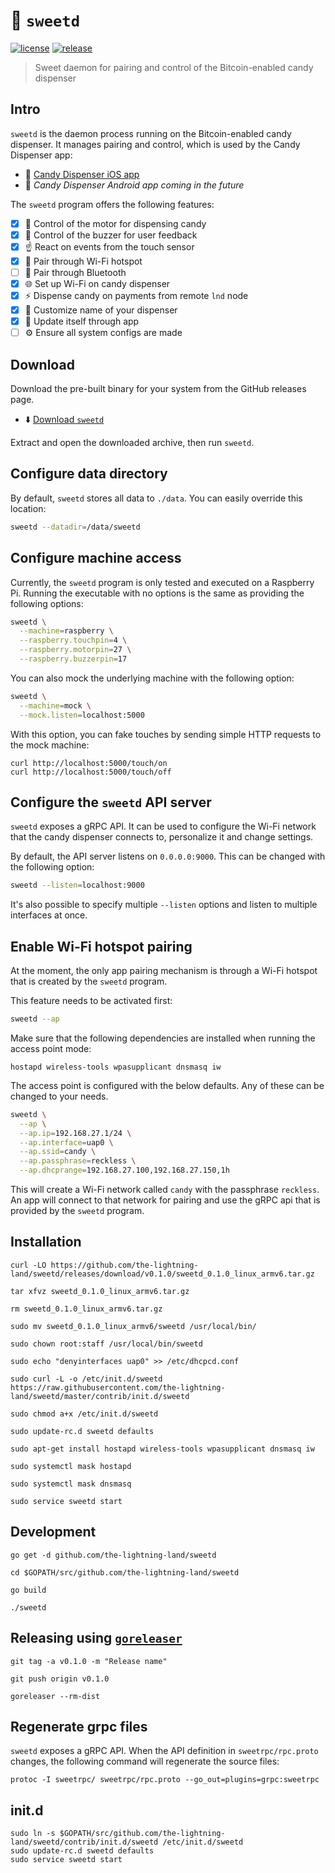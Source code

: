 # 🔌 `sweetd`

[![license](https://img.shields.io/github/license/the-lightning-land/sweetd.svg)](https://github.com/the-lightning-land/sweetd/blob/master/LICENSE)
[![release](https://img.shields.io/github/release/the-lightning-land/sweetd.svg)](https://github.com/the-lightning-land/sweetd/releases)

> Sweet daemon for pairing and control of the Bitcoin-enabled candy dispenser

## Intro

`sweetd` is the daemon process running on the Bitcoin-enabled candy dispenser.
It manages pairing and control, which is used by the Candy Dispenser app:

* 📱 [Candy Dispenser iOS app](https://github.com/the-lightning-land/Dispenser-iOS)
* 📱 *Candy Dispenser Android app coming in the future*

The `sweetd` program offers the following features:

* [x] 🍬 Control of the motor for dispensing candy
* [x] 📳 Control of the buzzer for user feedback
* [x] ☝️ React on events from the touch sensor
* [x] 📶 Pair through Wi-Fi hotspot
* [ ] 🔵 Pair through Bluetooth
* [x] 🌐 Set up Wi-Fi on candy dispenser
* [x] ⚡ Dispense candy on payments from remote `lnd` node
* [x] 💅 Customize name of your dispenser
* [x] 🔄 Update itself through app
* [ ] ⚙️ Ensure all system configs are made

## Download

Download the pre-built binary for your system from the GitHub releases page.

* ⬇️ [Download `sweetd`](https://github.com/the-lightning-land/sweetd/releases)

Extract and open the downloaded archive, then run `sweetd`.

## Configure data directory

By default, `sweetd` stores all data to `./data`.
You can easily override this location:

```sh
sweetd --datadir=/data/sweetd
``` 

## Configure machine access

Currently, the `sweetd` program is only tested and executed on a Raspberry Pi.
Running the executable with no options is the same as providing the following
options:

```sh
sweetd \
  --machine=raspberry \
  --raspberry.touchpin=4 \
  --raspberry.motorpin=27 \
  --raspberry.buzzerpin=17
```

You can also mock the underlying machine with the following option:

```sh
sweetd \
  --machine=mock \
  --mock.listen=localhost:5000
```

With this option, you can fake touches by sending simple
HTTP requests to the mock machine:

```
curl http://localhost:5000/touch/on
curl http://localhost:5000/touch/off
```

## Configure the `sweetd` API server

`sweetd` exposes a gRPC API. It can be used to configure the
Wi-Fi network that the candy dispenser connects to,
personalize it and change settings.

By default, the API server listens on `0.0.0.0:9000`. This can be changed
with the following option:

```sh
sweetd --listen=localhost:9000
```

It's also possible to specify multiple `--listen` options and
listen to multiple interfaces at once.

## Enable Wi-Fi hotspot pairing

At the moment, the only app pairing mechanism is through a Wi-Fi hotspot
that is created by the `sweetd` program.

This feature needs to be activated first:

```sh
sweetd --ap
```

Make sure that the following dependencies are installed when
running the access point mode:

```
hostapd wireless-tools wpasupplicant dnsmasq iw
```

The access point is configured with the below defaults. Any of these
can be changed to your needs.

```sh
sweetd \
  --ap \
  --ap.ip=192.168.27.1/24 \
  --ap.interface=uap0 \
  --ap.ssid=candy \
  --ap.passphrase=reckless \
  --ap.dhcprange=192.168.27.100,192.168.27.150,1h
```

This will create a Wi-Fi network called `candy` with the passphrase `reckless`.
An app will connect to that network for pairing and use
the gRPC api that is provided by the `sweetd` program.

## Installation

`curl -LO https://github.com/the-lightning-land/sweetd/releases/download/v0.1.0/sweetd_0.1.0_linux_armv6.tar.gz`

`tar xfvz sweetd_0.1.0_linux_armv6.tar.gz`

`rm sweetd_0.1.0_linux_armv6.tar.gz`

`sudo mv sweetd_0.1.0_linux_armv6/sweetd /usr/local/bin/`

`sudo chown root:staff /usr/local/bin/sweetd`

`sudo echo "denyinterfaces uap0" >> /etc/dhcpcd.conf`

`sudo curl -L -o /etc/init.d/sweetd https://raw.githubusercontent.com/the-lightning-land/sweetd/master/contrib/init.d/sweetd`

`sudo chmod a+x /etc/init.d/sweetd`

`sudo update-rc.d sweetd defaults`

`sudo apt-get install hostapd wireless-tools wpasupplicant dnsmasq iw`

`sudo systemctl mask hostapd`

`sudo systemctl mask dnsmasq`

`sudo service sweetd start`

## Development

`go get -d github.com/the-lightning-land/sweetd`

`cd $GOPATH/src/github.com/the-lightning-land/sweetd`

`go build`

`./sweetd`

## Releasing using [`goreleaser`](https://goreleaser.com)

`git tag -a v0.1.0 -m "Release name"`

`git push origin v0.1.0`

`goreleaser --rm-dist`

## Regenerate grpc files

`sweetd` exposes a gRPC API. When the API definition in `sweetrpc/rpc.proto` changes,
the following command will regenerate the source files:

```text
protoc -I sweetrpc/ sweetrpc/rpc.proto --go_out=plugins=grpc:sweetrpc
```

## init.d

```
sudo ln -s $GOPATH/src/github.com/the-lightning-land/sweetd/contrib/init.d/sweetd /etc/init.d/sweetd
sudo update-rc.d sweetd defaults
sudo service sweetd start
```